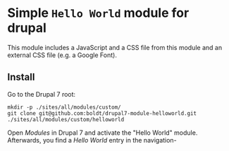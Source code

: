 # Simple `Hello World` module for drupal

This module includes a JavaScript and a CSS file from this module and an external CSS file (e.g. a Google Font).

## Install

Go to the Drupal 7 root:

```
mkdir -p ./sites/all/modules/custom/
git clone git@github.com:boldt/drupal7-module-helloworld.git ./sites/all/modules/custom/helloworld
```

Open *Modules* in Drupal 7 and activate the "Hello World" module. 
Afterwards, you find a *Hello World* entry in the navigation-
